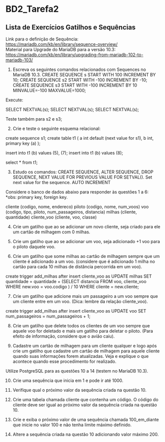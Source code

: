 # BD2_Tarefa2

## Lista de Exercícios Gatilhos e Sequências
 
Link para o definição de Sequência:  
https://mariadb.com/kb/en/library/sequence-overview/  
Material para Upgrade do MariaDB para a versão 10.3:  
https://mariadb.com/kb/en/library/upgrading-from-mariadb-102-to-mariadb-103/  
 
01. Escreva os seguintes comandos relacionados com Sequences no MariaDB 10.3.
CREATE SEQUENCE s START WITH 100 INCREMENT BY 10;
CREATE SEQUENCE s2 START WITH -100 INCREMENT BY -10;
CREATE SEQUENCE s3 START WITH -100 INCREMENT BY 10 MINVALUE=-100 MAXVALUE=1000;
 
Execute:
 
SELECT NEXTVAL(s);
SELECT NEXTVAL(s);
SELECT NEXTVAL(s);
 
Teste também para s2 e s3;
 
02. Crie e teste o seguinte esquema relacional:
 
create sequence s1;
create table t1 (
a int default (next value for s1), 
b int,
primary key (a)
);
 
insert into t1 (b) values (5), (7);
insert into t1 (b) values (8);
 
select * from t1;
 
03. Estudo os comandos:
	CREATE SEQUENCE, ALTER SEQUENCE, DROP SEQUENCE, 
NEXT VALUE FOR
	PREVIOUS VALUE FOR
	SETVAL(). Set next value for the sequence.
	AUTO INCREMENT
 
 
 
Considere o banco de dados abaixo para responder às questões 1 a 6:
*obs: primary key, foreign key.
 
cliente (codigo, nome, endereco)
piloto (codigo, nome, num_voos)
voo (codigo, tipo, piloto, num_passageiros, distancia)
milhas (cliente, quantidade)
cliente_voo (cliente, voo, classe)
 
04. Crie um gatilho que ao se adicionar um novo cliente, seja criado para ele um cartão de milhagem com 0 milhas.
 
05. Crie um gatilho que ao se adicionar um voo, seja adicionado +1 voo para o piloto daquele voo.
 
06. Crie um gatilho que some milhas ao cartão de milhagem sempre que um cliente é adicionado a um voo. (considere que é adicionado 1 milha no cartão para cada 10 milhas de distância percorrida em um voo).
 
create trigger add_milhas after
insert cliente_voo
as
UPDATE milhas SET quantidade = quantidade + 
(SELECT distancia FROM voo, cliente_voo 
WHERE new.voo = voo.codigo
) / 10
WHERE  cliente = new.cliente;
 
07. Crie um gatilho que adicione mais um passageiro a um voo sempre que um cliente entre em um voo. (Dica: lembre da relação cliente_voo).
 
create trigger add_milhas after
insert cliente_voo
as
UPDATE voo SET num_passageiros = num_passageiros + 1;
 
08. Crie um gatilho que delete todos os clientes de um voo sempre que aquele voo for deletado e mais um gatilho para deletar o piloto. (Para efeito de informação, considere que o avião caiu).
 
09. Cadastre um cartão de milhagem para um cliente qualquer e logo após crie um gatilho que cadastre um cartão de milhagem para aquele cliente quando suas informações forem atualizadas. Veja e explique o que acontece quando esse procedimento for realizado.
 
Utilize PostgreSQL para as questões 10 a 14 (testem no MariaDB 10.3). 
 
10. Crie uma sequência que inicia em 1 e pode ir até 1000.
 
11. Verifique qual o próximo valor da sequência criada na questão 10.
 
12. Crie uma tabela chamada cliente que contenha um código. O código do cliente deve ser igual ao próximo valor da sequência criada na questão 10.
 
13. Crie e exiba o próximo valor de uma sequência chamada 100_em_diante que inicie no valor 100 e não tenha limite máximo definido.
 
14. Altere a sequência criada na questão 10 adicionando valor máximo 200.
